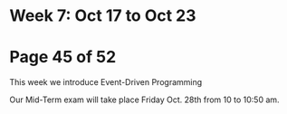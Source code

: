 # Week 7: Oct 17 to Oct 23  
# Page 45 of 52  


This week we introduce Event-Driven Programming

Our Mid-Term exam will take place Friday Oct. 28th from 10 to 10:50 am.
